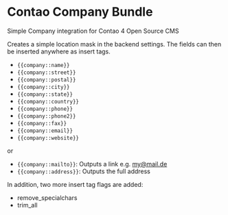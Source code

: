 # Contao Company Bundle
Simple Company integration for Contao 4 Open Source CMS

Creates a simple location mask in the backend settings. The fields can then be inserted anywhere as insert tags. 

- `{{company::name}}`
- `{{company::street}}`
- `{{company::postal}}`
- `{{company::city}}`
- `{{company::state}}`
- `{{company::country}}`
- `{{company::phone}}`
- `{{company::phone2}}`
- `{{company::fax}}`
- `{{company::email}}`
- `{{company::website}}`

or

- `{{company::mailto}}`: Outputs a link e.g. <a href="mailto:my@mail.de">my@mail.de</a> 
- `{{company::address}}`: Outputs the full address

In addition, two more insert tag flags are added:
- remove_specialchars
- trim_all